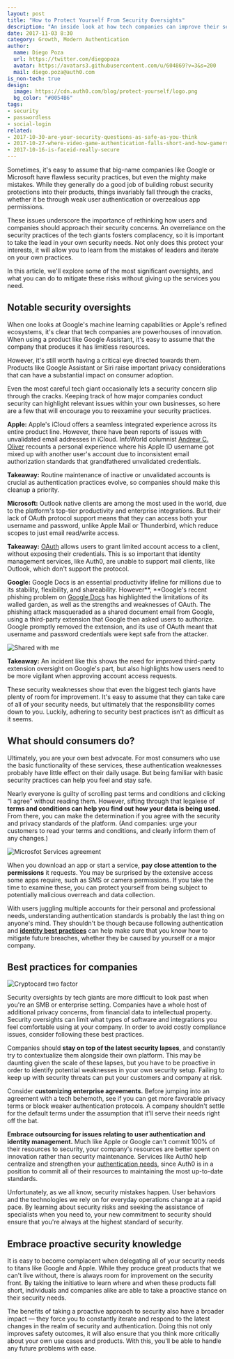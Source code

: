 ```yaml
---
layout: post
title: "How to Protect Yourself From Security Oversights"
description: "An inside look at how tech companies can improve their security and what you can do to help yours, too"
date: 2017-11-03 8:30
category: Growth, Modern Authentication
author:
  name: Diego Poza
  url: https://twitter.com/diegopoza
  avatar: https://avatars3.githubusercontent.com/u/604869?v=3&s=200
  mail: diego.poza@auth0.com
is_non-tech: true
design:
  image: https://cdn.auth0.com/blog/protect-yourself/logo.png
  bg_color: "#0054B6"
tags:
- security
- passwordless
- social-login
related:
- 2017-10-30-are-your-security-questions-as-safe-as-you-think
- 2017-10-27-where-video-game-authentication-falls-short-and-how-gamers-can-stay-safe
- 2017-10-16-is-faceid-really-secure
---
```


Sometimes, it's easy to assume that big-name companies like Google or Microsoft have flawless security practices, but even the mighty make mistakes. While they generally do a good job of building robust security protections into their products, things invariably fall through the cracks, whether it be through weak user authentication or overzealous app permissions.

These issues underscore the importance of rethinking how users and companies should approach their security concerns. An overreliance on the security practices of the tech giants fosters complacency, so it is important to take the lead in your own security needs. Not only does this protect your interests, it will allow you to learn from the mistakes of leaders and iterate on your own practices.

In this article, we'll explore some of the most significant oversights, and what you can do to mitigate these risks without giving up the services you need.

## Notable security oversights

When one looks at Google's machine learning capabilities or Apple's refined ecosystems, it's clear that tech companies are powerhouses of innovation. When using a product like Google Assistant, it's easy to assume that the company that produces it has limitless resources.

However, it's still worth having a critical eye directed towards them. Products like Google Assistant or Siri raise important privacy considerations that can have a substantial impact on consumer adoption.

Even the most careful tech giant occasionally lets a security concern slip through the cracks. Keeping track of how major companies conduct security can highlight relevant issues within your own businesses, so here are a few that will encourage you to reexamine your security practices.

**Apple:** Apple's iCloud offers a seamless integrated experience across its entire product line. However, there have been reports of issues with unvalidated email addresses in iCloud. InfoWorld columnist [Andrew C. Oliver](http://www.infoworld.com/article/3112124/security/the-catch-22-with-apple-security.html) recounts a personal experience where his Apple ID username got mixed up with another user's account due to inconsistent email authorization standards that grandfathered unvalidated credentials.

**Takeaway:** Routine maintenance of inactive or unvalidated accounts is crucial as authentication practices evolve, so companies should make this cleanup a priority.

**Microsoft:** Outlook native clients are among the most used in the world, due to the platform's top-tier productivity and enterprise integrations. But their lack of OAuth protocol support means that they can access both your username and password, unlike Apple Mail or Thunderbird, which reduce scopes to just email read/write access.

**Takeaway:** [OAuth](https://auth0.com/docs/protocols/oauth2) allows users to grant limited account access to a client, without exposing their credentials. This is so important that identity management services, like Auth0, are unable to support mail clients, like Outlook, which don't support the protocol.

**Google:** Google Docs is an essential productivity lifeline for millions due to its stability, flexibility, and shareability. However**, **Google's recent phishing problem on [Google Docs](https://auth0.com/blog/all-you-need-to-know-about-the-google-docs-phishing-attack/) has highlighted the limitations of its walled garden, as well as the strengths and weaknesses of OAuth. The phishing attack masqueraded as a shared document email from Google, using a third-party extension that Google then asked users to authorize. Google promptly removed the extension, and its use of OAuth meant that username and password credentials were kept safe from the attacker.

![Shared with me](https://cdn.auth0.com/blog/phish/sharedwithme.png)

**Takeaway:** An incident like this shows the need for improved third-party extension oversight on Google's part, but also highlights how users need to be more vigilant when approving account access requests.

These security weaknesses show that even the biggest tech giants have plenty of room for improvement. It's easy to assume that they can take care of all of your security needs, but ultimately that the responsibility comes down to you. Luckily, adhering to security best practices isn't as difficult as it seems.

## What should consumers do?

Ultimately, you are your own best advocate. For most consumers who use the basic functionality of these services, these authentication weaknesses probably have little effect on their daily usage. But being familiar with basic security practices can help you feel and stay safe.

Nearly everyone is guilty of scrolling past terms and conditions and clicking “I agree” without reading them. However, sifting through that legalese of **terms and conditions can help you find out how your data is being used.** From there, you can make the determination if you agree with the security and privacy standards of the platform. (And companies: urge your customers to read your terms and conditions, and clearly inform them of any changes.)

![Microsfot Services agreement](https://cdn.auth0.com/blog/microsft/servicesagreement.png)

When you download an app or start a service, **pay close attention to the permissions** it requests. You may be surprised by the extensive access some apps require, such as SMS or camera permissions. If you take the time to examine these, you can protect yourself from being subject to potentially malicious overreach and data collection.

With users juggling multiple accounts for their personal and professional needs, understanding authentication standards is probably the last thing on anyone's mind. They shouldn't be though because following authentication and [**identity best practices**](https://auth0.com/blog/personal-information-security-identity-guide/) can help make sure that you know how to mitigate future breaches, whether they be caused by yourself or a major company.

## Best practices for companies

![Cryptocard two factor](https://cdn.auth0.com/blog/companies/CryptoCard_two_factor.jpg)

Security oversights by tech giants are more difficult to look past when you're an SMB or enterprise setting. Companies have a whole host of additional privacy concerns, from financial data to intellectual property. Security oversights can limit what types of software and integrations you feel comfortable using at your company. In order to avoid costly compliance issues, consider following these best practices.

Companies should **stay on top of the latest security lapses**, and constantly try to contextualize them alongside their own platform. This may be daunting given the scale of these lapses, but you have to be proactive in order to identify potential weaknesses in your own security setup. Failing to keep up with security threats can put your customers and company at risk.

Consider **customizing enterprise agreements.** Before jumping into an agreement with a tech behemoth, see if you can get more favorable privacy terms or block weaker authentication protocols. A company shouldn't settle for the default terms under the assumption that it'll serve their needs right off the bat.

**Embrace outsourcing for issues relating to user authentication and identity management.** Much like Apple or Google can't commit 100% of their resources to security, your company's resources are better spent on innovation rather than security maintenance. Services like Auth0 help centralize and strengthen your [authentication needs](https://auth0.com/blog/5-reasons-your-company-needs-identity-and-access-management/), since Auth0 is in a position to commit all of their resources to maintaining the most up-to-date standards.

Unfortunately, as we all know, security mistakes happen. User behaviors and the technologies we rely on for everyday operations change at a rapid pace. By learning about security risks and seeking the assistance of specialists when you need to, your new commitment to security should ensure that you're always at the highest standard of security.

## Embrace proactive security knowledge

It is easy to become complacent when delegating all of your security needs to titans like Google and Apple. While they produce great products that we can't live without, there is always room for improvement on the security front. By taking the initiative to learn where and when these products fall short, individuals and companies alike are able to take a proactive stance on their security needs.

The benefits of taking a proactive approach to security also have a broader impact — they force you to constantly iterate and respond to the latest changes in the realm of security and authentication. Doing this not only improves safety outcomes, it will also ensure that you think more critically about your own use cases and products. With this, you'll be able to handle any future problems with ease.
